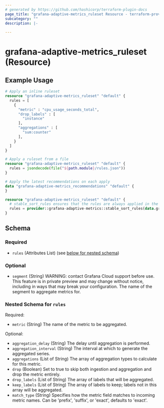 ```yaml
---
# generated by https://github.com/hashicorp/terraform-plugin-docs
page_title: "grafana-adaptive-metrics_ruleset Resource - terraform-provider-grafana-adaptive-metrics"
subcategory: ""
description: |-
  
---
```


# grafana-adaptive-metrics_ruleset (Resource)



## Example Usage

```terraform
# Apply an inline ruleset
resource "grafana-adaptive-metrics_ruleset" "default" {
  rules = [
    {
      "metric" : "cpu_usage_seconds_total",
      "drop_labels" : [
        "instance"
      ],
      "aggregations" : [
        "sum:counter"
      ],
    }
  ]
}

# Apply a ruleset from a file
resource "grafana-adaptive-metrics_ruleset" "default" {
  rules = jsondecode(file("${path.module}/rules.json"))
}

# Apply the latest recommendations on each apply
data "grafana-adaptive-metrics_recommendations" "default" {
}

resource "grafana-adaptive-metrics_ruleset" "default" {
  # stable_sort_rules ensures that the rules are always applied in the same order, regardless of the ordering of the recommendations
  rules = provider::grafana-adaptive-metrics::stable_sort_rules(data.grafana-adaptive-metrics_recommendations.default.recommendations)
}
```

<!-- schema generated by tfplugindocs -->
## Schema

### Required

- `rules` (Attributes List) (see [below for nested schema](#nestedatt--rules))

### Optional

- `segment` (String) WARNING: contact Grafana Cloud support before use. This feature is in private preview and may change without notice, including in ways that may break your configuration. The name of the segment to aggregate metrics for.

<a id="nestedatt--rules"></a>
### Nested Schema for `rules`

Required:

- `metric` (String) The name of the metric to be aggregated.

Optional:

- `aggregation_delay` (String) The delay until aggregation is performed.
- `aggregation_interval` (String) The interval at which to generate the aggregated series.
- `aggregations` (List of String) The array of aggregation types to calculate for this metric.
- `drop` (Boolean) Set to true to skip both ingestion and aggregation and drop the metric entirely.
- `drop_labels` (List of String) The array of labels that will be aggregated.
- `keep_labels` (List of String) The array of labels to keep; labels not in this array will be aggregated.
- `match_type` (String) Specifies how the metric field matches to incoming metric names. Can be 'prefix', 'suffix', or 'exact', defaults to 'exact'.
